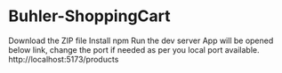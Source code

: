 # Buhler-ShoppingCart
Download the ZIP file
Install npm 
Run the dev server
App will be opened below link, change the port if needed as per you local port available.
http://localhost:5173/products

